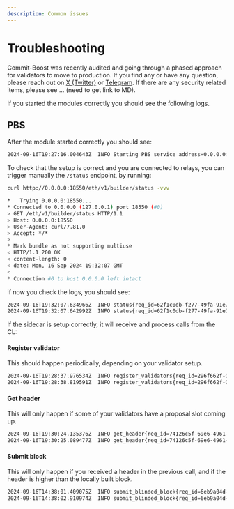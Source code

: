 ```yaml
---
description: Common issues
---
```


# Troubleshooting

Commit-Boost was recently audited and going through a phased approach for validators to move to production. If you find any or have any question, please reach out on [X (Twitter)](https://x.com/Commit_Boost) or [Telegram](https://t.me/+Pcs9bykxK3BiMzk5). If there are any security related items, please see ... (need to get link to MD).


If you started the modules correctly you should see the following logs.

## PBS
After the module started correctly you should see:
```bash
2024-09-16T19:27:16.004643Z  INFO Starting PBS service address=0.0.0.0:18550 events_subs=0
```

To check that the setup is correct and you are connected to relays, you can trigger manually the `/status` endpoint, by running:

```bash
curl http://0.0.0.0:18550/eth/v1/builder/status -vvv

*   Trying 0.0.0.0:18550...
* Connected to 0.0.0.0 (127.0.0.1) port 18550 (#0)
> GET /eth/v1/builder/status HTTP/1.1
> Host: 0.0.0.0:18550
> User-Agent: curl/7.81.0
> Accept: */*
>
* Mark bundle as not supporting multiuse
< HTTP/1.1 200 OK
< content-length: 0
< date: Mon, 16 Sep 2024 19:32:07 GMT
<
* Connection #0 to host 0.0.0.0 left intact
```

if now you check the logs, you should see:

```bash
2024-09-16T19:32:07.634966Z  INFO status{req_id=62f1c0db-f277-49fa-91e7-a9a1c2b2a6d3}: ua="curl/7.81.0" relay_check=true
2024-09-16T19:32:07.642992Z  INFO status{req_id=62f1c0db-f277-49fa-91e7-a9a1c2b2a6d3}: relay check successful
```

If the sidecar is setup correctly, it will receive and process calls from the CL:
#### Register validator
This should happen periodically, depending on your validator setup.

```bash
2024-09-16T19:28:37.976534Z  INFO register_validators{req_id=296f662f-0e7a-4f15-be75-55b8ca19ffc0}: ua="Lighthouse/v5.2.1-9e12c21" num_registrations=500
2024-09-16T19:28:38.819591Z  INFO register_validators{req_id=296f662f-0e7a-4f15-be75-55b8ca19ffc0}: register validator successful
```

#### Get header
This will only happen if some of your validators have a proposal slot coming up.

```bash
2024-09-16T19:30:24.135376Z  INFO get_header{req_id=74126c5f-69e6-4961-86a6-6c2597bf15f5 slot=2551052}: ua="Lighthouse/v5.2.1-9e12c21" parent_hash=0x641c99d6e4f14bf6d268eb2a8c0dc51c7030ab24e384c0e679f2a6b438d298ea validator_pubkey=0x84fc20b09496341f24abfcb6f407e916ecc317497c5b1bba4970e50e96cf5e731b88e51753064c30cb221453bd71aebf ms_into_slot=135
2024-09-16T19:30:25.089477Z  INFO get_header{req_id=74126c5f-69e6-4961-86a6-6c2597bf15f5 slot=2551052}: received header block_hash=0x0139686e8d251f010153875270256fce6f298d7b3f3f9129179fb86297dffad3 value_eth="0.001399518501462470"
```

#### Submit block
This will only happen if you received a header in the previous call, and if the header is higher than the locally built block.

```bash
2024-09-16T14:38:01.409075Z  INFO submit_blinded_block{req_id=6eb9a04d-6f79-4295-823f-c054582b3599 slot=2549590}: ua="Lighthouse/v5.2.1-9e12c21" slot_uuid=16186e06-0cd0-47bc-9758-daa1b66eff5c ms_into_slot=1409 block_hash=0xfa135ae6f2bfb32b0a47368f93d69e0a2b3f8b855d917ec61d78e78779edaae6
2024-09-16T14:38:02.910974Z  INFO submit_blinded_block{req_id=6eb9a04d-6f79-4295-823f-c054582b3599 slot=2549590}: received unblinded block
```
